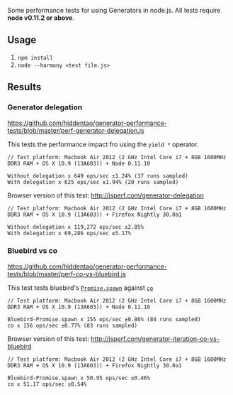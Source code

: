 Some performance tests for using Generators in node.js. All tests require **node v0.11.2 or above**.

## Usage

1. `npm install`
1. `node --harmony <test file.js>`

## Results

### Generator delegation

https://github.com/hiddentao/generator-performance-tests/blob/master/perf-generator-delegation.js

This tests the performance impact fro using the `yield *` operator.

```
// Test platform: Macbook Air 2012 (2 GHz Intel Core i7 + 8GB 1600MHz DDR3 RAM + OS X 10.9 (13A603)) + Node 0.11.10

Without delegation x 649 ops/sec ±1.24% (37 runs sampled)
With delegation x 625 ops/sec ±1.94% (20 runs sampled)
```

Browser version of this test: http://jsperf.com/generator-delegation

```
// Test platform: Macbook Air 2012 (2 GHz Intel Core i7 + 8GB 1600MHz DDR3 RAM + OS X 10.9 (13A603)) + Firefox Nightly 30.0a1

Without delegation x 119,272 ops/sec ±2.85%
With delegation x 69,286 ops/sec ±5.17%
```




### Bluebird vs co

https://github.com/hiddentao/generator-performance-tests/blob/master/perf-co-vs-bluebird.js

This test tests bluebird's [`Promise.spawn`](https://github.com/petkaantonov/bluebird/blob/master/API.md#promisespawngeneratorfunction-generatorfunction---promise) against [`co`](https://github.com/visionmedia/co)


```
// Test platform: Macbook Air 2012 (2 GHz Intel Core i7 + 8GB 1600MHz DDR3 RAM + OS X 10.9 (13A603)) + Node 0.11.10

Bluebird-Promise.spawn x 155 ops/sec ±0.86% (84 runs sampled)
co x 156 ops/sec ±0.77% (83 runs sampled)
```

Browser version of this test: http://jsperf.com/generator-iteration-co-vs-bluebird

```
// Test platform: Macbook Air 2012 (2 GHz Intel Core i7 + 8GB 1600MHz DDR3 RAM + OS X 10.9 (13A603)) + Firefox Nightly 30.0a1

Bluebird-Promise.spawn x 50.95 ops/sec ±0.46%
co x 51.17 ops/sec ±0.54%
```



